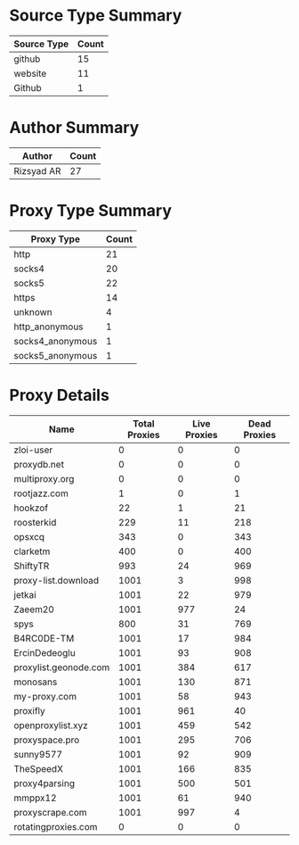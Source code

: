 # Source Type Summary

| Source Type | Count |
|-------------|-------|
| github | 15 |
| website | 11 |
| Github | 1 |


# Author Summary

| Author | Count |
|--------|-------|
| Rizsyad AR | 27 |


# Proxy Type Summary

| Proxy Type | Count |
|------------|-------|
| http | 21 |
| socks4 | 20 |
| socks5 | 22 |
| https | 14 |
| unknown | 4 |
| http_anonymous | 1 |
| socks4_anonymous | 1 |
| socks5_anonymous | 1 |


# Proxy Details

| Name | Total Proxies | Live Proxies | Dead Proxies |
|------|---------------|--------------|---------------|
| zloi-user | 0 | 0 | 0 |
| proxydb.net | 0 | 0 | 0 |
| multiproxy.org | 0 | 0 | 0 |
| rootjazz.com | 1 | 0 | 1 |
| hookzof | 22 | 1 | 21 |
| roosterkid | 229 | 11 | 218 |
| opsxcq | 343 | 0 | 343 |
| clarketm | 400 | 0 | 400 |
| ShiftyTR | 993 | 24 | 969 |
| proxy-list.download | 1001 | 3 | 998 |
| jetkai | 1001 | 22 | 979 |
| Zaeem20 | 1001 | 977 | 24 |
| spys | 800 | 31 | 769 |
| B4RC0DE-TM | 1001 | 17 | 984 |
| ErcinDedeoglu | 1001 | 93 | 908 |
| proxylist.geonode.com | 1001 | 384 | 617 |
| monosans | 1001 | 130 | 871 |
| my-proxy.com | 1001 | 58 | 943 |
| proxifly | 1001 | 961 | 40 |
| openproxylist.xyz | 1001 | 459 | 542 |
| proxyspace.pro | 1001 | 295 | 706 |
| sunny9577 | 1001 | 92 | 909 |
| TheSpeedX | 1001 | 166 | 835 |
| proxy4parsing | 1001 | 500 | 501 |
| mmppx12 | 1001 | 61 | 940 |
| proxyscrape.com | 1001 | 997 | 4 |
| rotatingproxies.com | 0 | 0 | 0 |
